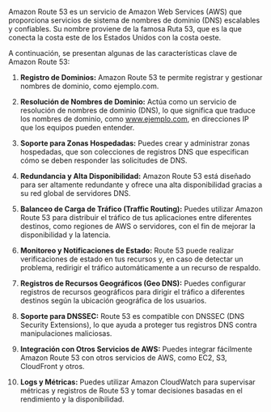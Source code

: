 Amazon Route 53 es un servicio de Amazon Web Services (AWS) que proporciona servicios de sistema de nombres de dominio (DNS) escalables y confiables. Su nombre proviene de la famosa Ruta 53, que es la que conecta la costa este de los Estados Unidos con la costa oeste.

A continuación, se presentan algunas de las características clave de Amazon Route 53:

1. **Registro de Dominios:** Amazon Route 53 te permite registrar y gestionar nombres de dominio, como ejemplo.com.

2. **Resolución de Nombres de Dominio:** Actúa como un servicio de resolución de nombres de dominio (DNS), lo que significa que traduce los nombres de dominio, como www.ejemplo.com, en direcciones IP que los equipos pueden entender.

3. **Soporte para Zonas Hospedadas:** Puedes crear y administrar zonas hospedadas, que son colecciones de registros DNS que especifican cómo se deben responder las solicitudes de DNS.

4. **Redundancia y Alta Disponibilidad:** Amazon Route 53 está diseñado para ser altamente redundante y ofrece una alta disponibilidad gracias a su red global de servidores DNS.

5. **Balanceo de Carga de Tráfico (Traffic Routing):** Puedes utilizar Amazon Route 53 para distribuir el tráfico de tus aplicaciones entre diferentes destinos, como regiones de AWS o servidores, con el fin de mejorar la disponibilidad y la latencia.

6. **Monitoreo y Notificaciones de Estado:** Route 53 puede realizar verificaciones de estado en tus recursos y, en caso de detectar un problema, redirigir el tráfico automáticamente a un recurso de respaldo.

7. **Registros de Recursos Geográficos (Geo DNS):** Puedes configurar registros de recursos geográficos para dirigir el tráfico a diferentes destinos según la ubicación geográfica de los usuarios.

8. **Soporte para DNSSEC:** Route 53 es compatible con DNSSEC (DNS Security Extensions), lo que ayuda a proteger tus registros DNS contra manipulaciones maliciosas.

9. **Integración con Otros Servicios de AWS:** Puedes integrar fácilmente Amazon Route 53 con otros servicios de AWS, como EC2, S3, CloudFront y otros.

10. **Logs y Métricas:** Puedes utilizar Amazon CloudWatch para supervisar métricas y registros de Route 53 y tomar decisiones basadas en el rendimiento y la disponibilidad.
